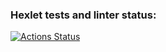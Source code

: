 ### Hexlet tests and linter status:
[![Actions Status](https://github.com/worknonstop/python-project-50/workflows/hexlet-check/badge.svg)](https://github.com/worknonstop/python-project-50/actions)